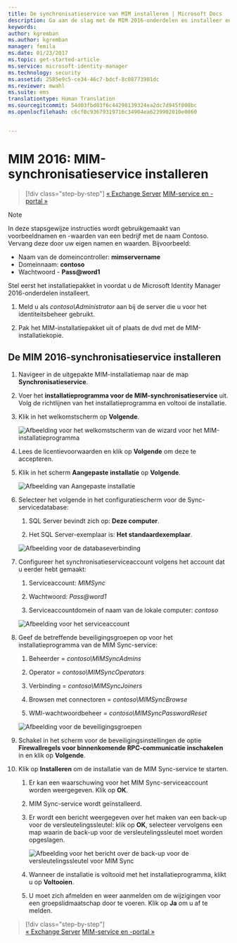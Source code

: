 ```yaml
---
title: De synchronisatieservice van MIM installeren | Microsoft Docs
description: Ga aan de slag met de MIM 2016-onderdelen en installeer en configureer de synchronisatieservice.
keywords: 
author: kgremban
ms.author: kgremban
manager: femila
ms.date: 01/23/2017
ms.topic: get-started-article
ms.service: microsoft-identity-manager
ms.technology: security
ms.assetid: 2585e9c5-ce34-46c7-bdcf-8c08773901dc
ms.reviewer: mwahl
ms.suite: ems
translationtype: Human Translation
ms.sourcegitcommit: 54d03fbd03f6c44298139324ea2dc7d945f008bc
ms.openlocfilehash: c6cf0c93679319716c34904ea6239902010e0860


---
```


# <a name="install-mim-2016-mim-synchronization-service"></a>MIM 2016: MIM-synchronisatieservice installeren

>[!div class="step-by-step"]
[« Exchange Server](prepare-server-exchange.md)
[MIM-service en -portal »](install-mim-service-portal.md)

> [!NOTE]
> In deze stapsgewijze instructies wordt gebruikgemaakt van voorbeeldnamen en -waarden van een bedrijf met de naam Contoso. Vervang deze door uw eigen namen en waarden. Bijvoorbeeld:
> - Naam van de domeincontroller: **mimservername**
> - Domeinnaam: **contoso**
> - Wachtwoord - **Pass@word1**

Stel eerst het installatiepakket in voordat u de Microsoft Identity Manager 2016-onderdelen installeert.

1. Meld u als *contoso\Administrator* aan bij de server die u voor het identiteitsbeheer gebruikt.

2. Pak het MIM-installatiepakket uit of plaats de dvd met de MIM-installatiekopie.

## <a name="install-mim-2016-synchronization-service"></a>De MIM 2016-synchronisatieservice installeren

1. Navigeer in de uitgepakte MIM-installatiemap naar de map **Synchronisatieservice**.

2. Voer het **installatieprogramma voor de MIM-synchronisatieservice** uit. Volg de richtlijnen van het installatieprogramma en voltooi de installatie.

3. Klik in het welkomstscherm op **Volgende**.

    ![Afbeelding voor het welkomstscherm van de wizard voor het MIM-installatieprogramma](media/MIM-Install1.png)

4. Lees de licentievoorwaarden en klik op **Volgende** om deze te accepteren.

5. Klik in het scherm **Aangepaste installatie** op **Volgende**.

    ![Afbeelding van Aangepaste installatie](media/MIM-Install2.png)

6.  Selecteer het volgende in het configuratiescherm voor de Sync-servicedatabase:

    1.  SQL Server bevindt zich op: **Deze computer**.

    2.  Het SQL Server-exemplaar is: **Het standaardexemplaar**.

    ![Afbeelding voor de databaseverbinding](media/MIM-Install3.png)

7.  Configureer het synchronisatieserviceaccount volgens het account dat u eerder hebt gemaakt:

    1.  Serviceaccount: *MIMSync*

    2.  Wachtwoord: *Pass@word1*

    3.  Serviceaccountdomein of naam van de lokale computer: *contoso*

    ![Afbeelding voor het serviceaccount](media/MIM-Install4.png)

8.  Geef de betreffende beveiligingsgroepen op voor het installatieprogramma van de MIM Sync-service:

    1. Beheerder = *contoso\MIMSyncAdmins*

    2. Operator = *contoso\MIMSyncOperators*

    3. Verbinding = *contoso\MIMSyncJoiners*

    4. Browsen met connectoren = *contoso\MIMSyncBrowse*

    5. WMI-wachtwoordbeheer = *contoso\MIMSyncPasswordReset*

    ![Afbeelding voor de beveiligingsgroepen](media/MIM-Install5.png)

9. Schakel in het scherm voor de beveiligingsinstellingen de optie **Firewallregels voor binnenkomende RPC-communicatie inschakelen** in en klik op **Volgende**.

10. Klik op **Installeren** om de installatie van de MIM Sync-service te starten.

    1. Er kan een waarschuwing voor het MIM Sync-serviceaccount worden weergegeven. Klik op **OK**.

    2. MIM Sync-service wordt geïnstalleerd.

    3. Er wordt een bericht weergegeven over het maken van een back-up voor de versleutelingssleutel: klik op **OK**, selecteer vervolgens een map waarin de back-up voor de versleutelingssleutel moet worden opgeslagen.

        ![Afbeelding voor het bericht over de back-up voor de versleutelingssleutel voor MIM Sync](media/MIM-Install7.png)

    4. Wanneer de installatie is voltooid met het installatieprogramma, klikt u op **Voltooien**.

    5. U moet zich afmelden en weer aanmelden om de wijzigingen voor een groepslidmaatschap door te voeren. Klik op **Ja** om u af te melden.

>[!div class="step-by-step"]  
[« Exchange Server](prepare-server-exchange.md)
[MIM-service en -portal »](install-mim-service-portal.md)



<!--HONumber=Jan17_HO4-->


